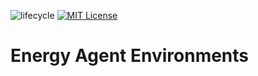 ![lifecycle](https://img.shields.io/badge/lifecycle-experimental-blue.svg)
[![MIT License](https://img.shields.io/badge/license-MIT-green.svg)](https://github.com/Digitalized-Energy-Systems/EnergyAgentEnvironments.jl/blob/development/LICENSE)

# Energy Agent Environments
